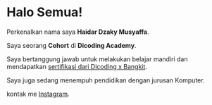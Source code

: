 # Halo Semua!
Perkenalkan nama saya **Haidar Dzaky Musyaffa**.<br>

Saya seorang **Cohort** di **Dicoding Academy**.

Saya bertanggung jawab untuk melakukan belajar mandiri dan mendapatkan [sertifikasi dari Dicoding x Bangkit](https://www.coursera.org/account/accomplishments/specialization/CLKJD8XBXJ3M).
<br>

Saya juga sedang menempuh pendidikan dengan jurusan Komputer.<br>

kontak me [Instagram](https://www.instagram.com/haidarjakiem/).
